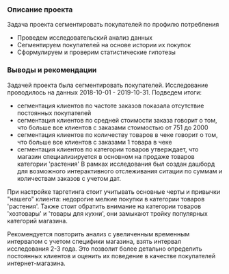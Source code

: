 ### Описание проекта
Задача проекта сегментировать покупателей по профилю потребления
- Проведем исследовательский анализ данных
- Сегментируем покупателей на основе истории их покупок
- Сформулируем и проверим статистические гипотезы


### Выводы и рекомендации
Задачей проекта была сегментировать покупателей. Исследование проводилось на данных 2018-10-01 - 2019-10-31. 
Подведем итоги:
- сегментация клиентов по частоте заказов показала отсутствие постоянных покупателей
- сегментация клиентов по средней стоимости заказа говорит о том, что больше все клиентов с заказами стоимостью от 751 до 2000
- сегментация клиентов по количеству товаров в чеке говорит о том, что больше все клиентов с заказами 1 товара в чеке
- сегментация клиентов по категории товаров утверждает, что магазин специализируется в основном на продаже товаров категории 'растения'
В рамках исследования был создан дашборд для возможного интерактивного отслеживания ситации по суммам и количествам заказов с учетом дат.

При настройке таргетинга стоит учитывать основные черты и привычки "нашего" клиента: недорогие мелкие покупки в категории товаров 'растения'. Также стоит обратить внимание на категории товаров 'хозтовары' и 'товары для кухни', они замыкают тройку популярных категорий магазина.

Рекомендуется повторить анализ с увеличенным временным интервалом с учетом специфики магазина, взять интервал исследования 2-3 года. Это позволит более детально определить постоянных клиентов и оценить их поведение в качестве покупателей интернет-магазина.
